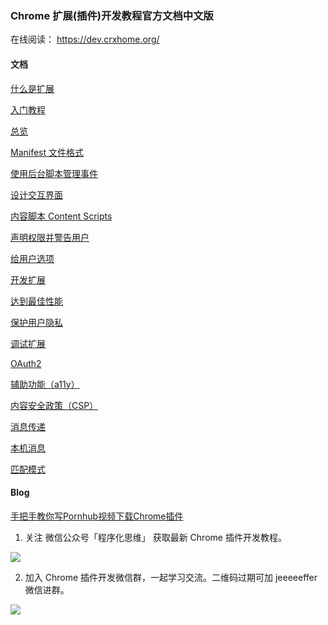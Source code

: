 ### Chrome 扩展(插件)开发教程官方文档中文版

在线阅读： https://dev.crxhome.org/

#### 文档

[什么是扩展](https://github.com/facert/chrome-extension-guide/blob/master/docs/guide/what-is-extensions.md)

[入门教程](https://github.com/facert/chrome-extension-guide/blob/master/docs/guide/getstarted.md)

[总览](https://github.com/facert/chrome-extension-guide/blob/master/docs/guide/overview.md)

[Manifest 文件格式](https://github.com/facert/chrome-extension-guide/blob/master/docs/guide/manifest.md)

[使用后台脚本管理事件](https://github.com/facert/chrome-extension-guide/blob/master/docs/guide/background_content.md)

[设计交互界面](https://github.com/facert/chrome-extension-guide/blob/master/docs/guide/user_interface.md)

[内容脚本 Content Scripts](https://github.com/facert/chrome-extension-guide/blob/master/docs/guide/content_scripts.md)

[声明权限并警告用户](https://github.com/facert/chrome-extension-guide/blob/master/docs/guide/permission_warnings.md)

[给用户选项](https://github.com/facert/chrome-extension-guide/blob/master/docs/guide/options.md)

[开发扩展](https://github.com/facert/chrome-extension-guide/blob/master/docs/guide/devguide.md)

[达到最佳性能](https://github.com/facert/chrome-extension-guide/blob/master/docs/guide/performance.md)

[保护用户隐私](https://github.com/facert/chrome-extension-guide/blob/master/docs/guide/user_privacy.md)

[调试扩展](https://github.com/facert/chrome-extension-guide/blob/master/docs/guide/tut_debugging.md)

[OAuth2](https://github.com/facert/chrome-extension-guide/blob/master/docs/guide/tut_oauth.md)

[辅助功能（a11y）](https://github.com/facert/chrome-extension-guide/blob/master/docs/guide/a11y.md)

[内容安全政策（CSP）](https://github.com/facert/chrome-extension-guide/blob/master/docs/guide/xhr.md)

[消息传递](https://github.com/facert/chrome-extension-guide/blob/master/docs/guide/messaging.md)

[本机消息](https://github.com/facert/chrome-extension-guide/blob/master/docs/guide/nativeMessaging.md)

[匹配模式](https://github.com/facert/chrome-extension-guide/blob/master/docs/guide/match_patterns.md)


#### Blog

[手把手教你写Pornhub视频下载Chrome插件](https://github.com/facert/chrome-extension-guide/blob/master/docs/blog/pornhub-video-download-extension.md)

1. 关注 微信公众号「程序化思维」 获取最新 Chrome 插件开发教程。

![](https://github.com/facert/chrome-extension-guide/blob/master/docs/.vuepress/public/mp1.png)

2. 加入 Chrome 插件开发微信群，一起学习交流。二维码过期可加 jeeeeeffer 微信进群。

![](https://github.com/facert/chrome-extension-guide/blob/master/docs/.vuepress/public/group3.png)

